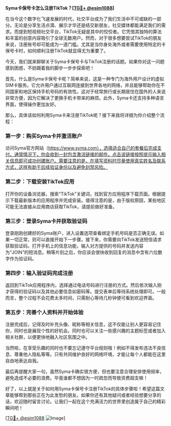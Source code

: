 **Syma卡保号卡怎么注册TikTok？[[TG💪+ @esim1088](https://t.me/s/esim1088)]**

在当今这个数字化飞速发展的时代，社交平台成为了我们生活中不可或缺的一部分。无论是分享生活点滴、展示才华还是结交新朋友，社交媒体都能满足我们的需求。而提到短视频社交平台，TikTok无疑是其中的佼佼者。它凭借其独特的算法和丰富的创意内容吸引了全球无数用户。然而，对于很多想要尝试TikTok的朋友来说，注册账号却可能成为一道门槛。尤其是当你身处海外或者需要使用特定的卡保号卡时，如何顺利注册TikTok就显得尤为重要了。

今天，我们就来聊聊关于Syma卡保号卡与TikTok注册的话题。如果你对这一问题感到困惑，不妨跟着我的脚步一步步探索吧！

首先，什么是Syma卡保号卡呢？简单来说，这是一种专门为海外用户设计的虚拟SIM卡服务。它允许用户通过互联网连接到世界各地的网络，并且能够帮助你在不同国家和地区保持手机号码的有效性。这对于经常旅行或长期居住在国外的人来说非常方便，因为它解决了更换手机卡带来的麻烦。此外，Syma卡还支持多种语言界面，使得操作更加友好。

那么，具体该如何利用Syma卡来注册TikTok呢？接下来我将详细为你介绍整个流程：

### 第一步：购买Syma卡并激活账户

访问Syma官方网站（https://www.syma.com），选择适合自己的套餐后完成支付。通常情况下，你会收到一封包含激活链接的邮件。点击该链接按照提示输入相关信息即可成功创建账户。需要注意的是，在填写资料时尽量使用真实姓名及联系方式，这样有助于后续验证身份以及避免封禁风险。

### 第二步：下载安装TikTok应用

打开你的设备浏览器，搜索“TikTok”关键词，找到官方应用程序下载页面。根据提示下载最新版本的应用程序并完成安装。值得注意的是，由于版权原因，某些地区可能无法直接从应用商店获取TikTok，请提前做好准备。

### 第三步：登录Syma卡并获取验证码

登录刚刚创建好的Syma账户，进入设置选项查看绑定手机号码是否正确无误。如果一切正常，则可以直接开始下一步骤。接下来，你需要向TikTok发送短信请求获取验证码。打开手机上的信息功能，输入对方提供的号码并发送内容为“JOIN”的短消息。稍等片刻之后，你应该会很快收到回复的消息中含有六位数字作为验证码。

### 第四步：输入验证码完成注册

返回到TikTok应用程序内，选择通过电话号码进行注册的方式。然后依次输入刚才获得的验证码以及其他必要信息如密码等。提交表单后等待系统处理即可。一般而言，整个过程不会花费太多时间，只需耐心等待几秒钟便可看到欢迎界面。

### 第五步：完善个人资料并开始体验

注册完成后，记得及时补充头像、昵称等相关信息，这不仅能让别人更容易记住你，同时也是展现个性的好机会。同时也可以关注一些感兴趣的主题标签或者加入相关社群，以便更快地融入社区氛围之中。

当然啦，在享受乐趣的同时也不要忘记遵守平台规则哦！例如不得发布违法不良信息、尊重他人隐私等等。只有共同维护良好的网络环境，才能让每个人都能在这里自由地表达自我。

最后再提醒大家一句，虽然Syma卡确实很方便，但也要注意合理安排使用频率，避免造成不必要的浪费。毕竟谁都不想因为一时疏忽而导致资费超支嘛！

好了，以上就是关于如何用Syma卡保号卡注册TikTok的具体步骤啦！希望这篇文章能够帮到那些正在为此发愁的朋友。如果你还有其他疑问或者经验想要分享的话，欢迎随时留言讨论。让我们一起在这个充满活力的世界里创造属于自己的精彩瞬间吧！

[[TG💪+ @esim1088](https://t.me/s/esim1088) ![Image](https://i.postimg.cc/4NQfJmqS/Snipaste-2025-05-13-00-14-12.png)]
